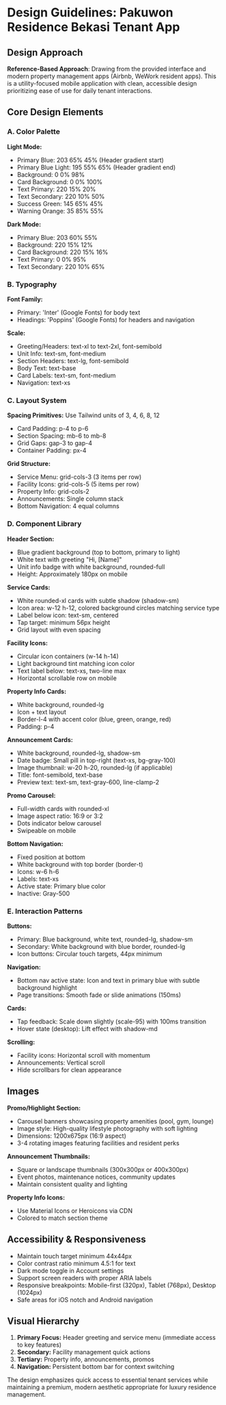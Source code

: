 # Design Guidelines: Pakuwon Residence Bekasi Tenant App

## Design Approach
**Reference-Based Approach**: Drawing from the provided interface and modern property management apps (Airbnb, WeWork resident apps). This is a utility-focused mobile application with clean, accessible design prioritizing ease of use for daily tenant interactions.

## Core Design Elements

### A. Color Palette

**Light Mode:**
- Primary Blue: 203 65% 45% (Header gradient start)
- Primary Blue Light: 195 55% 65% (Header gradient end)
- Background: 0 0% 98%
- Card Background: 0 0% 100%
- Text Primary: 220 15% 20%
- Text Secondary: 220 10% 50%
- Success Green: 145 65% 45%
- Warning Orange: 35 85% 55%

**Dark Mode:**
- Primary Blue: 203 60% 55%
- Background: 220 15% 12%
- Card Background: 220 15% 16%
- Text Primary: 0 0% 95%
- Text Secondary: 220 10% 65%

### B. Typography

**Font Family:**
- Primary: 'Inter' (Google Fonts) for body text
- Headings: 'Poppins' (Google Fonts) for headers and navigation

**Scale:**
- Greeting/Headers: text-xl to text-2xl, font-semibold
- Unit Info: text-sm, font-medium
- Section Headers: text-lg, font-semibold
- Body Text: text-base
- Card Labels: text-sm, font-medium
- Navigation: text-xs

### C. Layout System

**Spacing Primitives:** Use Tailwind units of 3, 4, 6, 8, 12
- Card Padding: p-4 to p-6
- Section Spacing: mb-6 to mb-8
- Grid Gaps: gap-3 to gap-4
- Container Padding: px-4

**Grid Structure:**
- Service Menu: grid-cols-3 (3 items per row)
- Facility Icons: grid-cols-5 (5 items per row)
- Property Info: grid-cols-2
- Announcements: Single column stack
- Bottom Navigation: 4 equal columns

### D. Component Library

**Header Section:**
- Blue gradient background (top to bottom, primary to light)
- White text with greeting "Hi, [Name]"
- Unit info badge with white background, rounded-full
- Height: Approximately 180px on mobile

**Service Cards:**
- White rounded-xl cards with subtle shadow (shadow-sm)
- Icon area: w-12 h-12, colored background circles matching service type
- Label below icon: text-sm, centered
- Tap target: minimum 56px height
- Grid layout with even spacing

**Facility Icons:**
- Circular icon containers (w-14 h-14)
- Light background tint matching icon color
- Text label below: text-xs, two-line max
- Horizontal scrollable row on mobile

**Property Info Cards:**
- White background, rounded-lg
- Icon + text layout
- Border-l-4 with accent color (blue, green, orange, red)
- Padding: p-4

**Announcement Cards:**
- White background, rounded-lg, shadow-sm
- Date badge: Small pill in top-right (text-xs, bg-gray-100)
- Image thumbnail: w-20 h-20, rounded-lg (if applicable)
- Title: font-semibold, text-base
- Preview text: text-sm, text-gray-600, line-clamp-2

**Promo Carousel:**
- Full-width cards with rounded-xl
- Image aspect ratio: 16:9 or 3:2
- Dots indicator below carousel
- Swipeable on mobile

**Bottom Navigation:**
- Fixed position at bottom
- White background with top border (border-t)
- Icons: w-6 h-6
- Labels: text-xs
- Active state: Primary blue color
- Inactive: Gray-500

### E. Interaction Patterns

**Buttons:**
- Primary: Blue background, white text, rounded-lg, shadow-sm
- Secondary: White background with blue border, rounded-lg
- Icon buttons: Circular touch targets, 44px minimum

**Navigation:**
- Bottom nav active state: Icon and text in primary blue with subtle background highlight
- Page transitions: Smooth fade or slide animations (150ms)

**Cards:**
- Tap feedback: Scale down slightly (scale-95) with 100ms transition
- Hover state (desktop): Lift effect with shadow-md

**Scrolling:**
- Facility icons: Horizontal scroll with momentum
- Announcements: Vertical scroll
- Hide scrollbars for clean appearance

## Images

**Promo/Highlight Section:**
- Carousel banners showcasing property amenities (pool, gym, lounge)
- Image style: High-quality lifestyle photography with soft lighting
- Dimensions: 1200x675px (16:9 aspect)
- 3-4 rotating images featuring facilities and resident perks

**Announcement Thumbnails:**
- Square or landscape thumbnails (300x300px or 400x300px)
- Event photos, maintenance notices, community updates
- Maintain consistent quality and lighting

**Property Info Icons:**
- Use Material Icons or Heroicons via CDN
- Colored to match section theme

## Accessibility & Responsiveness

- Maintain touch target minimum 44x44px
- Color contrast ratio minimum 4.5:1 for text
- Dark mode toggle in Account settings
- Support screen readers with proper ARIA labels
- Responsive breakpoints: Mobile-first (320px), Tablet (768px), Desktop (1024px)
- Safe areas for iOS notch and Android navigation

## Visual Hierarchy

1. **Primary Focus:** Header greeting and service menu (immediate access to key features)
2. **Secondary:** Facility management quick actions
3. **Tertiary:** Property info, announcements, promos
4. **Navigation:** Persistent bottom bar for context switching

The design emphasizes quick access to essential tenant services while maintaining a premium, modern aesthetic appropriate for luxury residence management.